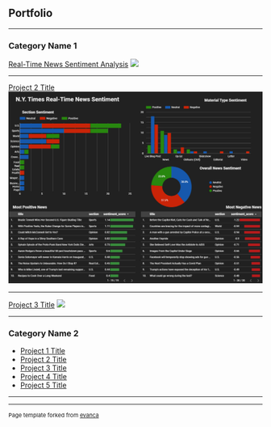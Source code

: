 ## Portfolio

---

### Category Name 1 

[Real-Time News Sentiment Analysis](/Real-Time-News-Sentiment-Analysis-Pipeline-GCP)
<img src="images/dummy_thumbnail.jpg?raw=true"/>

---
[Project 2 Title](/pdf/sample_presentation.pdf)
<img src="images/bandicam 2021-01-16 18-53-04-542.jpg"/>

---
[Project 3 Title](http://example.com/)
<img src="images/dummy_thumbnail.jpg?raw=true"/>

---

### Category Name 2

- [Project 1 Title](http://example.com/)
- [Project 2 Title](http://example.com/)
- [Project 3 Title](http://example.com/)
- [Project 4 Title](http://example.com/)
- [Project 5 Title](http://example.com/)

---




---
<p style="font-size:11px">Page template forked from <a href="https://github.com/evanca/quick-portfolio">evanca</a></p>
<!-- Remove above link if you don't want to attibute -->
